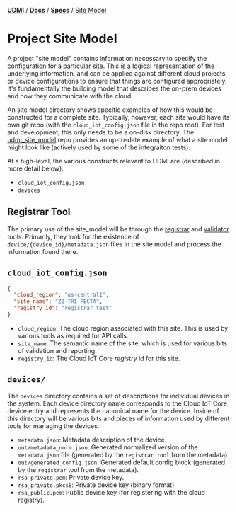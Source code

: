 [**UDMI**](../../) / [**Docs**](../) / [**Specs**](./)
/ [Site Model](#)

# Project Site Model

A project "site model" contains information necessary to specify the configuration for
a particular site. This is a logical representation of the underlying information, and can be
applied against different cloud projects or device configurations to ensure that things are
configured appropriately. It's fundamentally the building model that describes the on-prem
devices and how they communicate with the cloud.

An site model directory shows specific examples of how this would be constructed for a complete
site. Typically, however, each site would have its own git repo (with the `cloud_iot_config.json`
file in the repo root). For test and development, this only needs to be a on-disk directory.
The [udmi_site_model](https://github.com/faucetsdn/udmi_site_model) repo
provides an up-to-date example of what a site model might look like (actively used by some
of the integraiton tests).

At a high-level, the various constructs relevant to UDMI are (described in more detail below):
* `cloud_iot_config.json`
* `devices`

## Registrar Tool

The primary use of the site_model will be through the [registrar](../tools/registrar.md) and
[validator](../tools/validator.md) tools. Primarily, they look for the existence of
`device/{device_id}/metadata.json` files in the site model and process the information found there.

## `cloud_iot_config.json`

```json
{
  "cloud_region": "us-central1",
  "site_name": "ZZ-TRI-FECTA",
  "registry_id": "registrar_test"
}
```

* `cloud_region`: The cloud region associated with this site. This is used by various tools as
required for API calls.
* `site_name`: The semantic name of the site, which is used for various bits of validation and
reporting.
* `registry_id`: The Cloud IoT Core _registry_ id for this site.

## `devices/`

The `devices` directory contains a set of descriptions for individual devices in the system. Each
device directory name corresponds to the Cloud IoT Core device entry and represents the canonical
name for the device. Inside of this directory will be various bits and pieces of information used
by different tools for managing the devices.

* `metadata.json`: Metadata description of the device.
* `out/metadata_norm.json`: Generated normalized version of the `metadata.json` file (generated by the `registrar tool` from the metadata)
* `out/generated_config.json`: Generated default config block (generated by the `registrar` tool from the metadata).
* `rsa_private.pem`: Private device key.
* `rsa_private.pkcs8`: Private device key (binary format).
* `rsa_public.pem`: Public device key (for registering with the cloud registry).
